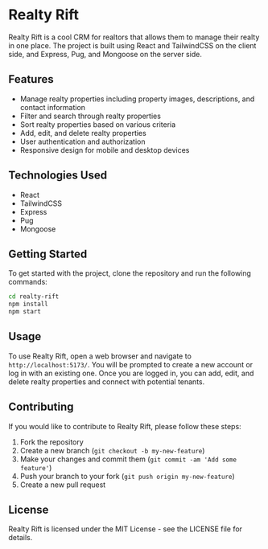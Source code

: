 # Realty Rift

Realty Rift is a cool CRM for realtors that allows them to manage their realty in one place. The project is built using React and TailwindCSS on the client side, and Express, Pug, and Mongoose on the server side.

## Features

- Manage realty properties including property images, descriptions, and contact information
- Filter and search through realty properties
- Sort realty properties based on various criteria
- Add, edit, and delete realty properties
- User authentication and authorization
- Responsive design for mobile and desktop devices

## Technologies Used

- React
- TailwindCSS
- Express
- Pug
- Mongoose

## Getting Started

To get started with the project, clone the repository and run the following commands:

```sh
cd realty-rift
npm install
npm start
```

## Usage
To use Realty Rift, open a web browser and navigate to `http://localhost:5173/`. You will be prompted to create a new account or log in with an existing one. Once you are logged in, you can add, edit, and delete realty properties and connect with potential tenants.

## Contributing
If you would like to contribute to Realty Rift, please follow these steps:

1. Fork the repository
2. Create a new branch (`git checkout -b my-new-feature`)
3. Make your changes and commit them (`git commit -am 'Add some feature'`)
4. Push your branch to your fork (`git push origin my-new-feature`)
5. Create a new pull request

## License
Realty Rift is licensed under the MIT License - see the LICENSE file for details.

